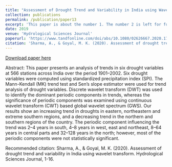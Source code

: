 ```yaml
---
title: "Assessment of Drought Trend and Variability in India using Wavelet Transform"
collection: publications
permalink: /publication/paper13
excerpt: 'This paper is about the number 1. The number 2 is left for future work.'
date: 2019
venue: 'Hydrological Sciences Journal'
paperurl: 'https://www.tandfonline.com/doi/abs/10.1080/02626667.2020.1754422'
citation: 'Sharma, A., & Goyal, M. K. (2020). Assessment of drought trend and variability in India using wavelet transform. Hydrological Sciences Journal, 1-16.'
---
```


[Download paper here](https://github.com/ashutosh-hydro/ashutosh-hydro.github.io/blob/master/files/paper13.pdf)

Abstract: This paper presents an analysis of trends in six drought variables at 566 stations across India over the period 1901–2002. Six drought variables were computed using standardized precipitation index (SPI). The Mann-Kendall (MK) trend test and Sen’s slope estimator were used for trend analysis of drought variables. Discrete wavelet transform (DWT) was used to identify the dominant periodic components in trends, whereas the significance of periodic components was examined using continuous wavelet transform (CWT) based global wavelet spectrum (GWS). Our results show an increasing trend in droughts in eastern, northeastern and extreme southern regions, and a decreasing trend in the northern and southern regions of the country. The periodic component influencing the trend was 2–4 years in south, 4–8 years in west, east and northeast, 8–64 years in central parts and 32–128 years in the north; however, most of the periodic components were not statistically significant.



Recommended citation: Sharma, A., & Goyal, M. K. (2020). Assessment of drought trend and variability in India using wavelet transform. Hydrological Sciences Journal, 1-16.
